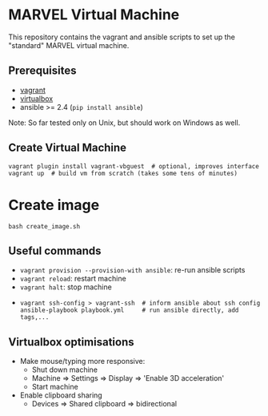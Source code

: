 # MARVEL Virtual Machine

This repository contains the vagrant and ansible scripts to set up the "standard" MARVEL virtual machine.

## Prerequisites

- [vagrant](https://www.vagrantup.com/downloads.html)
- [virtualbox](https://www.virtualbox.org/wiki/Downloads)
- ansible >= 2.4 (`pip install ansible`)

Note: So far tested only on Unix, but should work on Windows as well.

## Create Virtual Machine

```
vagrant plugin install vagrant-vbguest  # optional, improves interface
vagrant up  # build vm from scratch (takes some tens of minutes)
```

# Create image
```
bash create_image.sh
```

## Useful commands

 * `vagrant provision --provision-with ansible`: re-run ansible scripts
 * `vagrant reload`: restart machine
 * `vagrant halt`: stop machine
 * ```
   vagrant ssh-config > vagrant-ssh  # inform ansible about ssh config
   ansible-playbook playbook.yml     # run ansible directly, add tags,...
   ```

## Virtualbox optimisations

 * Make mouse/typing more responsive: 
   * Shut down machine
   * Machine => Settings => Display => 'Enable 3D acceleration' 
   * Start machine
 * Enable clipboard sharing
   * Devices => Shared clipboard => bidirectional

